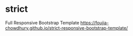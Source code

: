# strict
Full Responsive Bootstrap Template
 https://foujia-chowdhury.github.io/strict-responsive-bootstrap-template/
